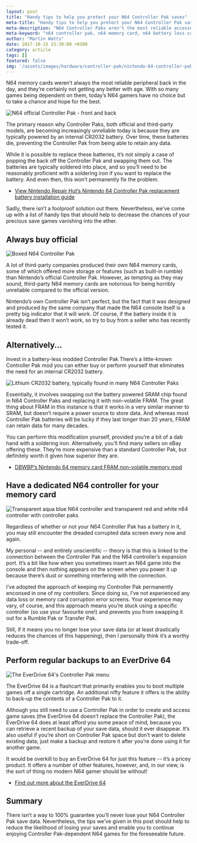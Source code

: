 ```yaml
---
layout: post
title: "Handy tips to help you protect your N64 Controller Pak saves"
meta-title: "Handy tips to help you protect your N64 Controller Pak saves"
meta-description: "N64 Controller Paks aren't the most reliable accessories; read our top tips to reduce the risk of losing your precious game saves."
meta-keyword: "n64 controller pak, n64 memory card, n64 battery less controller pak mod, n64 game saves, n64 save data corrupted, lost n64 save data"
author: "Martin Watts"
date: 2017-10-15 15:30:00 +0100
category: article
tags: []
featured: false
img: '/assets/images/hardware/controller-pak/nintendo-64-controller-pak-front-and-back.jpg'
---
```

N64 memory cards weren’t always the most reliable peripheral back in the day, and they’re certainly not getting any better with age. With so many games being dependent on them, today’s N64 gamers have no choice but to take a chance and hope for the best.

![N64 official Controller Pak - front and back](/assets/images/hardware/controller-pak/nintendo-64-controller-pak-front-and-back.jpg)

The primary reason why Controller Paks, both official and third-party models, are becoming increasingly unreliable today is because they are typically powered by an internal CR2032 battery. Over time, these batteries die, preventing the Controller Pak from being able to retain any data.

While it is possible to replace these batteries, it’s not simply a case of popping the back off the Controller Pak and swapping them out. The batteries are typically soldered into place, and so you’ll need to be reasonably proficient with a soldering iron if you want to replace the battery. And even then, this won’t permanently fix the problem.

- [View Nintendo Repair Hut’s Nintendo 64 Controller Pak replacement battery installation guide](https://www.nintendorepairhut.com/images/Nintendo_64_Controller_PAK_Replacement_Battery_Installation_Guide.pdf)

Sadly, there isn’t a foolproof solution out there. Nevertheless, we’ve come up with a list of handy tips that should help to decrease the chances of your precious save games vanishing into the ether.

## Always buy official ##

![Boxed N64 Controller Pak](/assets/images/hardware/controller-pak/n64-controller-pak-in-box.jpg)

A lot of third-party companies produced their own N64 memory cards, some of which offered more storage or features (such as built-in rumble) than Nintendo’s official Controller Pak. However, as tempting as they may sound, third-party N64 memory cards are notorious for being horribly unreliable compared to the official version.

Nintendo’s own Controller Pak isn’t perfect, but the fact that it was designed and produced by the same company that made the N64 console itself is a pretty big indicator that it will work. Of course, if the battery inside it is already dead then it won’t work, so try to buy from a seller who has recently tested it.

## Alternatively... ##

Invest in a battery-less modded Controller Pak
There’s a little-known Controller Pak mod you can either buy or perform yourself that eliminates the need for an internal CR2032 battery.

![Lithium CR2032 battery, typically found in many N64 Controller Paks](/assets/images/hardware/controller-pak/lithium-cr2032-battery.jpg)

Essentially, it involves swapping out the battery powered SRAM chip found in N64 Controller Paks and replacing it with non-volatile FRAM. The great thing about FRAM in this instance is that it works in a very similar manner to SRAM, but doesn’t require a power source to store data. And whereas most Controller Pak batteries will be lucky if they last longer than 20 years, FRAM can retain data for many decades.

You can perform this modification yourself, provided you’re a bit of a dab hand with a soldering iron. Alternatively, you’ll find many sellers on eBay offering these. They’re more expensive than a standard Controller Pak, but definitely worth it given how superior they are.

- [DBWBP’s Nintendo 64 memory card FRAM non-volatile memory mod](http://www.dbwbp.com/index.php/10-electronic-projects/20-nintendo-64-memory-card-fram-non-volatile-memory-mod)

## Have a dedicated N64 controller for your memory card ##

![Transparent aqua blue N64 controller and transparent red and white n64 controller with controller paks](/assets/images/hardware/controller-pak/n64-controllers-with-controller-paks.jpg)

Regardless of whether or not your N64 Controller Pak has a battery in it, you may still encounter the dreaded corrupted data screen every now and again.

My personal -- and entirely unscientific -- theory is that this is linked to the connection between the Controller Pak and the N64 controller’s expansion port. It’s a bit like how when you sometimes insert an N64 game into the console and then nothing appears on the screen when you power it up because there’s dust or something interfering with the connection.

I’ve adopted the approach of keeping my Controller Pak permanently enconsed in one of my controllers. Since doing so, I’ve not experienced any data loss or memory card corruption error screens. Your experience may vary, of course, and this approach means you’re stuck using a specific controller (so use your favourite one!) and prevents you from swapping it out for a Rumble Pak or Transfer Pak.

Still, if it means you no longer lose your save data (or at least drastically reduces the chances of this happening), then I personally think it’s a worthy trade-off.

## Perform regular backups to an EverDrive 64 ##

![The EverDrive 64's Controller Pak menu](/assets/post/everdrive-64-cpak-menu.jpg)

The EverDrive 64 is a flashcart that primarily enables you to boot multiple games off a single cartridge. An additional nifty feature it offers is the ability to back-up the contents of a Controller Pak to it.

Although you still need to use a Controller Pak in order to create and access game saves (the EverDrive 64 doesn’t replace the Controller Pak), the EverDrive 64 does at least afford you some peace of mind, because you can retrieve a recent backup of your save data, should it ever disappear. It’s also useful if you’re short on Controller Pak space but don’t want to delete existing data; just make a backup and restore it after you’re done using it for another game.

It would be overkill to buy an EverDrive 64 for just this feature -- it’s a pricey product. It offers a number of other features, however, and, in our view, is the sort of thing no modern N64 gamer should be without!

- [Find out more about the EverDrive 64](/article/2017/01/29/everdrive-64-guide-what-is-it-and-should-you-buy-one.html)

## Summary ##

There isn’t a way to 100% guarantee you’ll never lose your N64 Controller Pak save data. Nevertheless, the tips we’ve given in this post should help to reduce the likelihood of losing your saves and enable you to continue enjoying Controller Pak-dependent N64 games for the foreseeable future.

